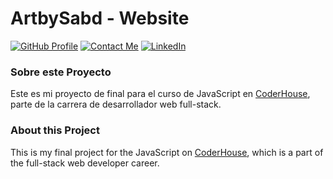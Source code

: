 # ArtbySabd - Website
<!-- [![Preview](https://img.shields.io/badge/Website-ArtbySabd-yellow)](https://martinpc4.github.io/ArtbySabd/) -->
[![GitHub Profile](https://img.shields.io/badge/GitHub-Profile-f1faee?logo=GitHub)](https://github.com/Martinpc4)
[![Contact Me](https://img.shields.io/badge/Email-Contact_me-a8dadc?logo=Mail.Ru)](mailto:perezcobomartin4@hotmail.com)
[![LinkedIn](https://img.shields.io/badge/LinkedIn-Follow_me-457b9d?logo=linkedin)](https://linkedin.com/in/martin-perez-cobo/)

### Sobre este Proyecto
Este es mi proyecto de final para el curso de JavaScript en [CoderHouse](https://www.coderhouse.com), parte de la carrera de desarrollador web full-stack.

### About this Project
This is my final project for the JavaScript on [CoderHouse](https://www.coderhouse.com), which is a part of the full-stack web developer career.
